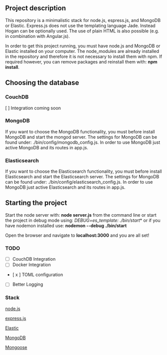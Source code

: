 ## Project description
This repository is a minimalistic stack for node.js, espress.js, and MongoDB or Elastic. Express.js does not use the templating language Jade. Instead Hogan can be optionally used. The use of plain HTML is also possible (e.g. in combination with Angular.js).

In order to get this project running, you must have node.js and MongoDB or Elastic installed on your computer. The node_modules are already installed in the repository and therefore it is not necessary to install them with npm. If required however, you can remove packages and reinstall them with: **npm install**.

## Choosing the database

### CouchDB
[  ] Integration coming soon

### MongoDB
If you want to choose the MongoDB functionality, you must before install MongoDB and start the mongod server. The settings for MongoDB can be found under: ./bin/config/mongodb_config.js. In order to use MongoDB just active MongoDB and its routes in app.js.

### Elasticsearch
If you want to choose the Elasticsearch functionality, you must before install Elasticsearch and start the Elasticsearch server.
The settings for MongoDB can be found under: ./bin/config/elasticsearch_config.js.
In order to use MongoDB just active Elasticsearch and its routes in app.js.

## Starting the project
Start the node server with: **node server.js** from the command line or start the project in debug mode using: **DEBUG=es_template:* ./bin/start** or if you have nodemon installed use: **nodemon --debug ./bin/start**

Open the browser and navigate to **localhost:3000** and you are all set!

### TODO
* [  ] CouchDB Integration
* [  ] Docker Integration
* [ x ] TOML configuration
* [  ] Better Logging

### Stack

[node.js](http://nodejs.org/)

[express.js](http://expressjs.com)

[Elastic](http://elastic.co)

[MongoDB](http://mongodb.org)

[Mongoose](http://mongoosejs.com/)